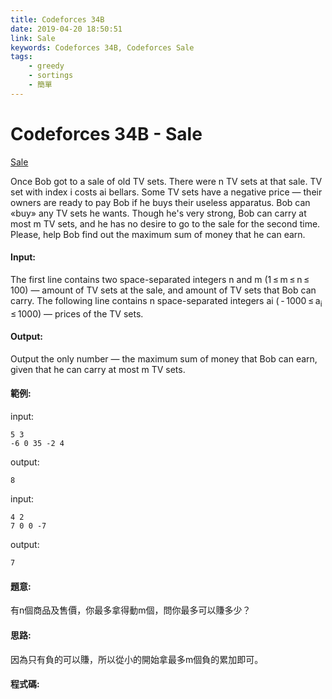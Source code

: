 ```yaml
---
title: Codeforces 34B
date: 2019-04-20 18:50:51
link: Sale
keywords: Codeforces 34B, Codeforces Sale
tags:
    - greedy
    - sortings
    - 簡單
---
```

# Codeforces 34B - Sale
[Sale](https://codeforces.com/problemset/problem/34/B)

Once Bob got to a sale of old TV sets. There were n TV sets at that sale. TV set with index i costs ai bellars. Some TV sets have a negative price — their owners are ready to pay Bob if he buys their useless apparatus. Bob can «buy» any TV sets he wants. Though he's very strong, Bob can carry at most m TV sets, and he has no desire to go to the sale for the second time. Please, help Bob find out the maximum sum of money that he can earn.
<!-- more -->
#### Input:
The first line contains two space-separated integers n and m (1 ≤ m ≤ n ≤ 100) — amount of TV sets at the sale, and amount of TV sets that Bob can carry. The following line contains n space-separated integers ai ( - 1000 ≤ a<sub>i</sub> ≤ 1000) — prices of the TV sets.

#### Output:
Output the only number — the maximum sum of money that Bob can earn, given that he can carry at most m TV sets.

#### 範例:
input:
```
5 3
-6 0 35 -2 4
```
output:
```
8
```
input:
```
4 2
7 0 0 -7
```
output:
```
7
```

#### 題意:
有n個商品及售價，你最多拿得動m個，問你最多可以賺多少？

#### 思路:
因為只有負的可以賺，所以從小的開始拿最多m個負的累加即可。

#### 程式碼:
<script src="https://gist.github.com/Daviswww/31b38649f55b7f93e7e46ccafe952bee.js"></script>

